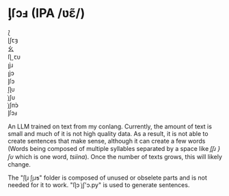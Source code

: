 # ᶅſɔⅎ (IPA /ʋɛ̃/)

⟅  
ɭʃꞇȝ  
⺓  
ſɭˬꞇᴜ  
ꞁȷ̀ɹ  
ꞁȷ̀ɔ  
ᶅſɔ  
ſ͔ɭᴜ  
j͑ʃᴜ  
j͑ʃп́ɔ  
ᶅſɔⅎ

An LLM trained on text from my conlang. Currently, the amount of text is small and much of it is not high quality data. As a result, it is not able to create sentences that make sense, although it can create a few words (Words being composed of multiple syllables separated by a space like *ſᶘɹ }ʃᴜ* which is one word, *tsiina*). Once the number of texts grows, this will likely change.

The "֭֭ſɭɹ ſ͕ȷɹƽ" folder is composed of unused or obselete parts and is not needed for it to work. "ſɭɔ j͑ʃ'ɔ.py" is used to generate sentences.
